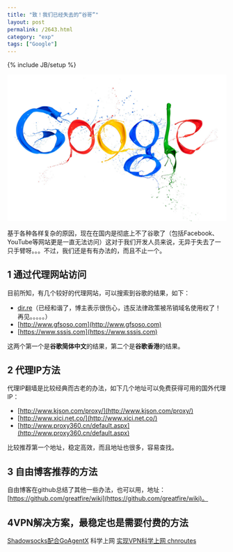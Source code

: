 ```yaml
---
title: "致！我们已经失去的“谷哥”"
layout: post
permalink: /2643.html
category: "exp"
tags: ["Google"]
---
```

{% include JB/setup %}


![](/wp-content/uploads/sinapicv2-backup/2643-ww2-large-005V4vEUjw1eoh6brjrozj30zk0npwjw.jpg)


基于各种各样复杂的原因，现在在国内是彻底上不了谷歌了（包括Facebook、YouTube等网站更是一直无法访问）这对于我们开发人员来说，无异于失去了一只手臂呀。。。不过，我们还是有有办法的，而且不止一个。


## 1 通过代理网站访问

目前所知，有几个较好的代理网站，可以搜索到谷歌的结果，如下：

  * [dir.re](dir.re)（已经和谐了，博主表示很伤心，违反法律政策被吊销域名使用权了！再见。。。。。）
  * [http://www.gfsoso.com](http://www.gfsoso.com)
  * [https://www.sssis.com](https://www.sssis.com)

这两个第一个是**谷歌简体中文**的结果，第二个是**谷歌香港**的结果。



## 2 代理IP方法

代理IP翻墙是比较经典而古老的办法，如下几个地址可以免费获得可用的国外代理IP：

  * [http://www.kjson.com/proxy/](http://www.kjson.com/proxy/)
  * [http://www.xici.net.co/](http://www.xici.net.co/)
  * [http://www.proxy360.cn/default.aspx](http://www.proxy360.cn/default.aspx)

比较推荐第一个地址，稳定高效，而且地址也很多，容易查找。



## 3 自由博客推荐的方法

自由博客在github总结了其他一些办法，也可以用，地址：[https://github.com/greatfire/wiki](https://github.com/greatfire/wiki)。

## 4VPN解决方案，最稳定也是需要付费的方法

[Shadowsocks配合GoAgentX](http://www.maoshu.cc/2572.html) 科学上网
[实现VPN科学上网 chnroutes](http://www.maoshu.cc/2561.html)